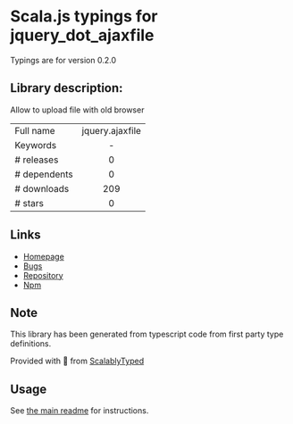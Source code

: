 
# Scala.js typings for jquery_dot_ajaxfile

Typings are for version 0.2.0

## Library description:
Allow to upload file with old browser

|                    |                 |
| ------------------ | :-------------: |
| Full name          | jquery.ajaxfile |
| Keywords           | - |
| # releases         | 0 |
| # dependents       | 0 |
| # downloads        | 209 |
| # stars            | 0 |

## Links
- [Homepage](https://github.com/fpellet/jquery.ajaxFile)
- [Bugs](https://github.com/fpellet/jquery.ajaxFile/issues)
- [Repository](https://github.com/fpellet/jquery.ajaxFile)
- [Npm](https://www.npmjs.com/package/jquery.ajaxfile)
    


## Note
This library has been generated from typescript code from first party type definitions.

Provided with :purple_heart: from [ScalablyTyped](https://github.com/oyvindberg/ScalablyTyped)

## Usage
See [the main readme](../../readme.md) for instructions.


